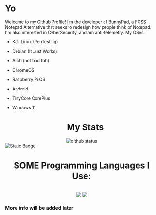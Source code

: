 # Yo
Welcome to my Github Profile! I'm the developer of BunnyPad, a FOSS Notepad Alternative that seeks to redesign how people think of Notepad.
I'm also interested in CyberSecurity, and am anti-telemetry.
My OSes:
- Kali Linux (PenTesting)
- Debian (It Just Works)
- Arch (not bad tbh)
- ChromeOS
- Raspberry Pi OS
- Android
- TinyCore CorePlus
- Windows 11

  <h1 align='center'>My Stats</h2>
<div align='center'>
  <img align='center' src="https://github-readme-stats.vercel.app/api?username=GarryStraitYT&layout=compact&show_icons=true&count_private=true&theme=dark" alt="github status"/>
</div><img alt="Static Badge" src="https://img.shields.io/badge/BunnyPad%20Developer%20Code-001-0078d7">
<h1 align='center'><strong>SOME</strong> Programming Languages I Use:</h1>
<br>
<!--no questions asked-->
<div align='center'>
  <img src='https://img.shields.io/badge/-HTML-000000?logo=html5&logoColor=orange&style=for-the-badge'>
  <img src='https://img.shields.io/badge/-HTML-000000?logo=html5&logoColor=orange&style=for-the-badge]'>

</div>

### More info will be added later
